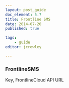 ```yaml
---
layout: post_guide
doc_element: 5.7
title: Frontline SMS
date: 2014-07-20
published: true

tags:
	- guide
editor: jcrowley

---
```


### FrontlineSMS
Key, FrontlineCloud API URL

